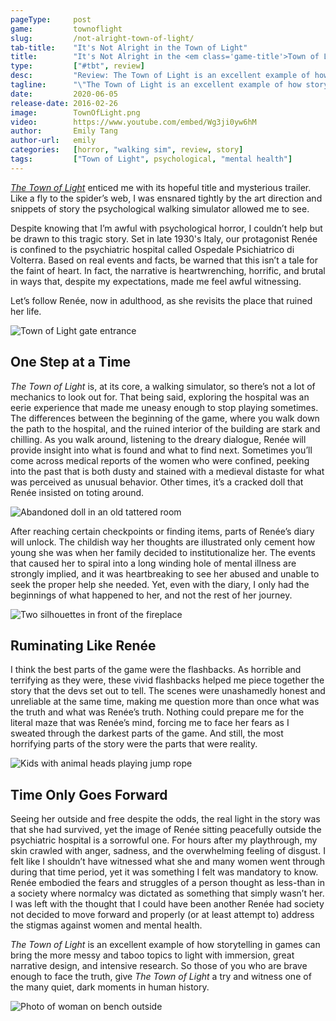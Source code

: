 ```yaml
---
pageType:     post
game:         townoflight
slug:         /not-alright-town-of-light/
tab-title:    "It's Not Alright in the Town of Light"
title:        "It's Not Alright in the <em class='game-title'>Town of Light</em>"
type:         ["#tbt", review]
desc:         "Review: The Town of Light is an excellent example of how storytelling in games can bring the more messy and taboo topics to light with immersion, great narrative design, and intensive research."
tagline:      "\"The Town of Light is an excellent example of how storytelling in games can bring the more messy and taboo topics to light with immersion, great narrative design, and intensive research.\""
date:         2020-06-05
release-date: 2016-02-26
image:        TownOfLight.png
video:        https://www.youtube.com/embed/Wg3ji0yw6hM
author:       Emily Tang
author-url:   emily
categories:   [horror, "walking sim", review, story]
tags:         ["Town of Light", psychological, "mental health"]
---
```

*[The Town of Light](https://twitter.com/thetownoflight?ref_src=twsrc%5Egoogle%7Ctwcamp%5Eserp%7Ctwgr%5Eauthor)* enticed me with its hopeful title and mysterious trailer. Like a fly to the spider’s web, I was ensnared tightly by the art direction and snippets of story the psychological walking simulator allowed me to see.

Despite knowing that I’m awful with psychological horror, I couldn’t help but be drawn to this tragic story. Set in late 1930's Italy, our protagonist Renée is confined to the psychiatric hospital called Ospedale Psichiatrico di Volterra. Based on real events and facts, be warned that this isn’t a tale for the faint of heart. In fact, the narrative is heartwrenching, horrific, and brutal in ways that, despite my expectations, made me feel awful witnessing.

Let’s follow Renée, now in adulthood, as she revisits the place that ruined her life.

![Town of Light gate entrance][image0]

## One Step at a Time

*The Town of Light* is, at its core, a walking simulator, so there’s not a lot of mechanics to look out for. That being said, exploring the hospital was an eerie experience that made me uneasy enough to stop playing sometimes. The differences between the beginning of the game, where you walk down the path to the hospital, and the ruined interior of the building are stark and chilling. As you walk around, listening to the dreary dialogue, Renée will provide insight into what is found and what to find next. Sometimes you’ll come across medical reports of the women who were confined, peeking into the past that is both dusty and stained with a medieval distaste for what was perceived as unusual behavior. Other times, it’s a cracked doll that Renée insisted on toting around.

![Abandoned doll in an old tattered room][image1]

After reaching certain checkpoints or finding items, parts of Renée’s diary will unlock. The childish way her thoughts are illustrated only cement how young she was when her family decided to institutionalize her. The events that caused her to spiral into a long winding hole of mental illness are strongly implied, and it was heartbreaking to see her abused and unable to seek the proper help she needed. Yet, even with the diary, I only had the beginnings of what happened to her, and not the rest of her journey.

![Two silhouettes in front of the fireplace][image2]

## Ruminating Like Renée

I think the best parts of the game were the flashbacks. As horrible and terrifying as they were, these vivid flashbacks helped me piece together the story that the devs set out to tell. The scenes were unashamedly honest and unreliable at the same time, making me question more than once what was the truth and what was Renée’s truth. Nothing could prepare me for the literal maze that was Renée’s mind, forcing me to face her fears as I sweated through the darkest parts of the game. And still, the most horrifying parts of the story were the parts that were reality.

![Kids with animal heads playing jump rope][image3]

## Time Only Goes Forward

Seeing her outside and free despite the odds, the real light in the story was that she had survived, yet the image of Renée sitting peacefully outside the psychiatric hospital is a sorrowful one. For hours after my playthrough, my skin crawled with anger, sadness, and the overwhelming feeling of disgust. I felt like I shouldn’t have witnessed what she and many women went through during that time period, yet it was something I felt was mandatory to know. Renée embodied the fears and struggles of a person thought as less-than in a society where normalcy was dictated as something that simply wasn’t her. I was left with the thought that I could have been another Renée had society not decided to move forward and properly (or at least attempt to) address the stigmas against women and mental health. 

*The Town of Light* is an excellent example of how storytelling in games can bring the more messy and taboo topics to light with immersion, great narrative design, and intensive research. So those of you who are brave enough to face the truth, give *The Town of Light* a try and witness one of the many quiet, dark moments in human history.

![Photo of woman on bench outside][image4]

[image0]: /images/post/townoflight/TownOfLight0.png
[image1]: /images/post/townoflight/TownOfLight1.png
[image2]: /images/post/townoflight/TownOfLight2.png
[image3]: /images/post/townoflight/TownOfLight3.png
[image4]: /images/post/townoflight/TownOfLight4.png
[image5]: /images/post/townoflight/TownOfLight5.png
